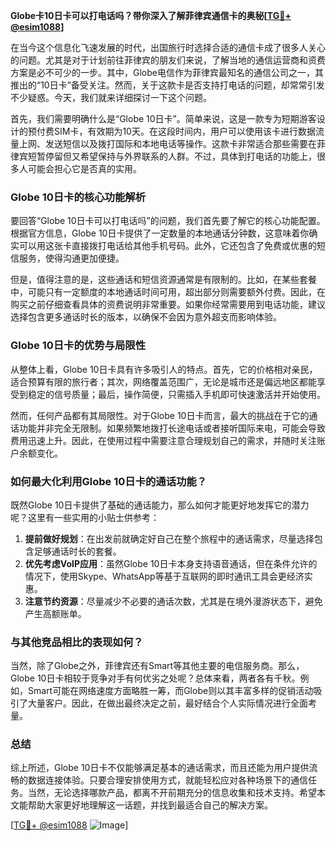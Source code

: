 **Globe卡10日卡可以打电话吗？带你深入了解菲律宾通信卡的奥秘[[TG💪+ @esim1088](https://t.me/s/esim1088)]**

在当今这个信息化飞速发展的时代，出国旅行时选择合适的通信卡成了很多人关心的问题。尤其是对于计划前往菲律宾的朋友们来说，了解当地的通信运营商和资费方案是必不可少的一步。其中，Globe电信作为菲律宾最知名的通信公司之一，其推出的“10日卡”备受关注。然而，关于这款卡是否支持打电话的问题，却常常引发不少疑惑。今天，我们就来详细探讨一下这个问题。

首先，我们需要明确什么是“Globe 10日卡”。简单来说，这是一款专为短期游客设计的预付费SIM卡，有效期为10天。在这段时间内，用户可以使用该卡进行数据流量上网、发送短信以及拨打国际和本地电话等操作。这款卡非常适合那些需要在菲律宾短暂停留但又希望保持与外界联系的人群。不过，具体到打电话的功能上，很多人可能会担心它是否真的实用。

### **Globe 10日卡的核心功能解析**

要回答“Globe 10日卡可以打电话吗”的问题，我们首先要了解它的核心功能配置。根据官方信息，Globe 10日卡提供了一定数量的本地通话分钟数，这意味着你确实可以用这张卡直接拨打电话给其他手机号码。此外，它还包含了免费或优惠的短信服务，使得沟通更加便捷。

但是，值得注意的是，这些通话和短信资源通常是有限制的。比如，在某些套餐中，可能只有一定额度的本地通话时间可用，超出部分则需要额外付费。因此，在购买之前仔细查看具体的资费说明非常重要。如果你经常需要用到电话功能，建议选择包含更多通话时长的版本，以确保不会因为意外超支而影响体验。

### **Globe 10日卡的优势与局限性**

从整体上看，Globe 10日卡具有许多吸引人的特点。首先，它的价格相对亲民，适合预算有限的旅行者；其次，网络覆盖范围广，无论是城市还是偏远地区都能享受到稳定的信号质量；最后，操作简便，只需插入手机即可快速激活并开始使用。

然而，任何产品都有其局限性。对于Globe 10日卡而言，最大的挑战在于它的通话功能并非完全无限制。如果频繁地拨打长途电话或者接听国际来电，可能会导致费用迅速上升。因此，在使用过程中需要注意合理规划自己的需求，并随时关注账户余额变化。

### **如何最大化利用Globe 10日卡的通话功能？**

既然Globe 10日卡提供了基础的通话能力，那么如何才能更好地发挥它的潜力呢？这里有一些实用的小贴士供参考：

1. **提前做好规划**：在出发前就确定好自己在整个旅程中的通话需求，尽量选择包含足够通话时长的套餐。
2. **优先考虑VoIP应用**：虽然Globe 10日卡本身支持语音通话，但在条件允许的情况下，使用Skype、WhatsApp等基于互联网的即时通讯工具会更经济实惠。
3. **注意节约资源**：尽量减少不必要的通话次数，尤其是在境外漫游状态下，避免产生高额账单。

### **与其他竞品相比的表现如何？**

当然，除了Globe之外，菲律宾还有Smart等其他主要的电信服务商。那么，Globe 10日卡相较于竞争对手有何优劣之处呢？总体来看，两者各有千秋。例如，Smart可能在网络速度方面略胜一筹，而Globe则以其丰富多样的促销活动吸引了大量客户。因此，在做出最终决定之前，最好结合个人实际情况进行全面考量。

### **总结**

综上所述，Globe 10日卡不仅能够满足基本的通话需求，而且还能为用户提供流畅的数据连接体验。只要合理安排使用方式，就能轻松应对各种场景下的通信任务。当然，无论选择哪款产品，都离不开前期充分的信息收集和技术支持。希望本文能帮助大家更好地理解这一话题，并找到最适合自己的解决方案。

[[TG💪+ @esim1088](https://t.me/s/esim1088) ![Image](https://i.postimg.cc/4NQfJmqS/Snipaste-2025-05-13-00-14-12.png)]